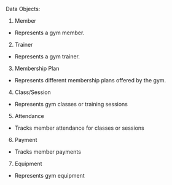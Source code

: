 Data Objects:
1. Member
- Represents a gym member.
2. Trainer
- Represents a gym trainer.
3. Membership Plan
- Represents different membership plans offered by the gym.
4. Class/Session
- Represents gym classes or training sessions
5. Attendance
- Tracks member attendance for classes or sessions
6. Payment
- Tracks member payments
7. Equipment
- Represents gym equipment